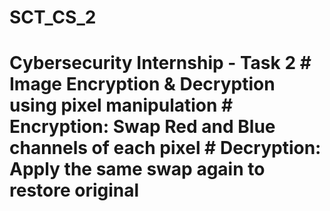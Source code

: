 # SCT_CS_2
# Cybersecurity Internship - Task 2 # Image Encryption &amp; Decryption using pixel manipulation # Encryption: Swap Red and Blue channels of each pixel # Decryption: Apply the same swap again to restore original
